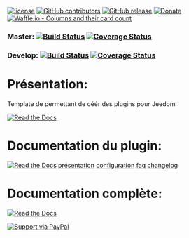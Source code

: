 [![license](https://img.shields.io/github/license/Jeedom-Plugins-Extra/plugin-tempalte.svg)]() [![GitHub contributors](https://img.shields.io/github/contributors/Jeedom-Plugins-Extra/plugin-template.svg)]() [![GitHub release](https://img.shields.io/github/release/Jeedom-Plugins-Extra/plugin-template.svg)]() [![Donate](https://img.shields.io/badge/Donate-PayPal-green.svg)](https://www.paypal.meUSERNAME) [![Waffle.io - Columns and their card count](https://badge.waffle.io/Jeedom-Plugins-Extra/plugin-template.svg?columns=all)](https://waffle.io/Jeedom-Plugins-Extra/plugin-template)

### Master: [![Build Status](https://travis-ci.org/Jeedom-Plugins-Extra/plugin-template.svg?branch=master)](https://travis-ci.org/Jeedom-Plugins-Extra/plugin-template)  [![Coverage Status](https://coveralls.io/repos/github/Jeedom-Plugins-Extra/plugin-template/badge.svg?branch=master)](https://coveralls.io/github/Jeedom-Plugins-Extra/plugin-template?branch=master)

### Develop: [![Build Status](https://travis-ci.org/Jeedom-Plugins-Extra/plugin-template.svg?branch=Develop)](https://travis-ci.org/Jeedom-Plugins-Extra/plugin-template)  [![Coverage Status](https://coveralls.io/repos/github/Jeedom-Plugins-Extra/plugin-template/badge.svg?branch=master)](https://coveralls.io/github/Jeedom-Plugins-Extra/plugin-template?branch=master)

# Présentation:

Template de permettant de céér des plugins pour Jeedom 

[![Read the Docs](docs/images/screenshot1.png)](docs/images/template-screenshot1.png)

# Documentation du plugin:
[![Read the Docs](https://img.shields.io/readthedocs/pip.svg)](docs/fr_FR/presentation.md) 
[présentation](docs/fr_FR/presentation.md) [configuration](docs/fr_FR/configuration.md) [faq](docs/fr_FR/faq.md) [changelog](docs/fr_FR/changelog.md)



# Documentation complète:

[![Read the Docs](plugin_info/template_icon.png)](https://jeedom-plugins-extra.github.io/plugin-template)



[![Support via PayPal](https://cdn.rawgit.com/twolfson/paypal-github-button/1.0.0/dist/button.svg)](https://www.paypal.meUSERNAME/)
